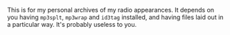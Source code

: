 This is for my personal archives of my radio appearances. It depends on you
having `mp3splt`, `mp3wrap` and `id3tag` installed, and having files laid out
in a particular way. It's probably useless to you.
